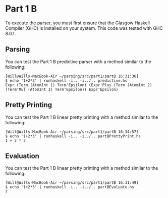 # Part 1 B

To execute the parser, you must first ensure that the Glasgow Haskell Compiler
(GHC) is installed on your system. This code was tested with GHC 8.0.1.

## Parsing

You can test the Part 1 B predictive parser with a method similar to the
following:

```
[Will@Wills-MacBook-Air ~/parsing/src/part1/partB 16:31:36]
$ echo '1+2*3' | runhaskell -i.. -i../.. predictive.hs
Expr (Term (AtomInt 1) Term'Epsilon) (Expr'Plus (Term (AtomInt 2) (Term'Mul (AtomInt 3) Term'Epsilon)) Expr'Epsilon)
```

## Pretty Printing

You can test the Part 1 B linear pretty printing with a method similar to the
following:

```
[Will@Wills-MacBook-Air ~/parsing/src/part1/partB 16:34:57]
$ echo '1+2*3' | runhaskell -i.. -i../.. partBPrettyPrint.hs
1 + 2 * 3
```

## Evaluation

You can test the Part 1 B linear pretty printing with a method similar to the
following:

```
[Will@Wills-MacBook-Air ~/parsing/src/part1/partB 16:31:49]
$ echo '1+2*3' | runhaskell -i.. -i../.. partBEvaluate.hs
7
```
